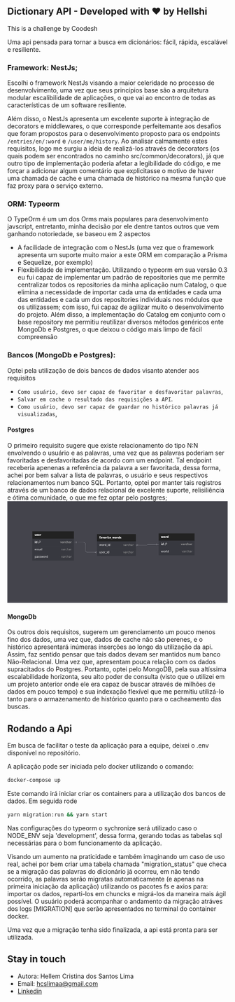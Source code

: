 ## Dictionary API - Developed with :heart: by Hellshi
This is a challenge by Coodesh

Uma api pensada para tornar a busca em dicionários: fácil, rápida, escalável e resiliente.


### Framework: NestJs;
Escolhi o framework NestJs visando a maior celeridade no processo de desenvolvimento, uma vez que seus princípios base são a arquitetura modular escalibilidade de aplicações, o que vai ao encontro de todas as características de um software resiliente. 

Além disso, o NestJs apresenta um excelente suporte à integração de decorators e middlewares, o que corresponde perfeitemante aos desafios que foram propostos para o desenvolvimento proposto para os endpoints `/entries/en/:word` e `/user/me/history`. Ao analisar calmamente estes requisitos, logo me surgiu a ideia de realizá-los através de decorators (os quais podem ser encontrados no caminho src/common/decorators), já que outro tipo de implementação poderia afetar a legibilidade do código, e me forçar a adicionar algum comentário que explicitasse o motivo de haver uma chamada de cache e uma chamada de histórico na mesma função que faz proxy para o serviço externo.

### ORM: Typeorm
O TypeOrm é um um dos Orms mais populares para desenvolvimento javscript, entretanto, minha decisão por ele dentre tantos outros que vem ganhando notoriedade, se baseou em 2 aspectos
- A facilidade de integração com o NestJs (uma vez que o framework apresenta um suporte muito maior a este ORM em comparação a Prisma e Sequelize, por exemplo)
- Flexibilidade de implementação. 
Utilizando o typeorm em sua versão 0.3 eu fui capaz de implementar um padrão de repositories que me permite centralizar todos os repositories da minha aplicação num Catalog, o que elimina a necessidade de importar cada uma da entidades e cada uma das entidades e cada um dos repositories individuais nos módulos que os utilizassem; com isso, fui capaz de agilizar muito o desenvolvimento do projeto.
Além disso, a implementação do Catalog em conjunto com o base repository me permitiu reutilizar diversos métodos genéricos ente MongoDb e Postgres, o que deixou o código mais limpo de fácil compreensão

### Bancos (MongoDb e Postgres): 
Optei pela utilização de dois bancos de dados visanto atender aos requisitos
- `Como usuário, devo ser capaz de favoritar e desfavoritar palavras`, 
- `Salvar em cache o resultado das requisições a API`.
- `Como usuário, devo ser capaz de guardar no histórico palavras já visualizadas`, 
#### Postgres
O primeiro requisito sugere que existe relacionamento do tipo N:N envolvendo o usuário e as palavras, uma vez que as palavras poderiam ser favoritadas e desfavoritadas de acordo com um endpoint. Tal endpoint receberia apenenas a referência da palavra a ser favoritada, dessa forma, achei por bem salvar a lista de palavras, o usuário e seus respectivos relacionamentos num banco SQL.
Portanto, optei por manter tais registros através de um banco de dados relacional de excelente suporte, relisiliência e ótima comunidade, o que me fez optar pelo postgres;
![alt text](public/db_model.png)
#### MongoDb
Os outros dois requisitos, sugerem um gerenciamento um pouco menos fino dos dados, uma vez que, dados de cache não são perenes, e o histórico apresentará inúmeras inserções ao longo da utilização da api. Assim, faz sentido pensar que tais dados devam ser mantidos num banco Não-Relacional. Uma vez que, apresentam pouca relação com os dados supracitados do Postgres. 
Portanto, optei pelo MongoDB, pela sua altíssima escalabilidade horizonta, seu alto poder de consulta (visto que o utilizei em um projeto anterior onde ele era capaz de buscar através de milhões de dados em pouco tempo) e sua indexação flexível que me permitiu utilizá-lo tanto para o armazenamento de histórico quanto para o cacheamento das buscas.



## Rodando a Api
Em busca de facilitar o teste da aplicação para a equipe, deixei o .env disponível no repositório. 

A aplicação pode ser iniciada pelo docker utilizando o comando:  
``` bash 
docker-compose up 
```
Este comando irá iniciar criar os containers para a utilização dos bancos de dados. Em seguida rode

``` bash 
yarn migration:run && yarn start 
```

Nas configurações do typeorm o sychronize será utilizado caso o NODE_ENV seja 'development', dessa forma, gerando todas as tabelas sql necessárias para o bom funcionamento da aplicação.

Visando um aumento na praticidade e também imaginando um caso de uso real, achei por bem criar uma tabela chamada "migration_status" que checa se a migração das palavras do dicionário já ocorreu, em não tendo ocorrido, as palavras serão migratas automaticamente (e apenas na primeira iniciação da aplicação) utilizando os pacotes fs e axios para: importar os dados, reparti-los em chuncks e migrá-los da maneira mais ágil possível. O usuário poderá acompanhar o andamento da migração atráves dos logs [MIGRATION] que serão apresentados no terminal do container docker.

Uma vez que a migração tenha sido finalizada, a api está pronta para ser utilizada.


## Stay in touch
- Autora: Hellem Cristina dos Santos Lima
- Email: [hcslimaa@gmail.com](hcslimaa@gmail.com)
- [Linkedin](https://www.linkedin.com/in/hellem-lima-813344213/)

